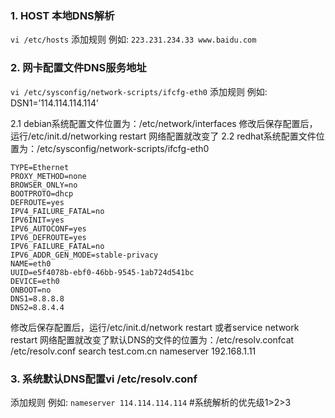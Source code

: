
### 1. HOST 本地DNS解析
`vi /etc/hosts`
添加规则 例如:
`223.231.234.33 www.baidu.com`
### 2. 网卡配置文件DNS服务地址
`vi /etc/sysconfig/network-scripts/ifcfg-eth0`
添加规则 例如:
DSN1=’114.114.114.114’

2.1 debian系统配置文件位置为：/etc/network/interfaces
修改后保存配置后，运行/etc/init.d/networking restart
网络配置就改变了
2.2 redhat系统配置文件位置为：/etc/sysconfig/network-scripts/ifcfg-eth0

```
TYPE=Ethernet
PROXY_METHOD=none
BROWSER_ONLY=no
BOOTPROTO=dhcp
DEFROUTE=yes
IPV4_FAILURE_FATAL=no
IPV6INIT=yes
IPV6_AUTOCONF=yes
IPV6_DEFROUTE=yes
IPV6_FAILURE_FATAL=no
IPV6_ADDR_GEN_MODE=stable-privacy
NAME=eth0
UUID=e5f4078b-ebf0-46bb-9545-1ab724d541bc
DEVICE=eth0
ONBOOT=no
DNS1=8.8.8.8
DNS2=8.8.4.4
```

修改后保存配置后，运行/etc/init.d/network restart
或者service network restart
网络配置就改变了默认DNS的文件的位置为：/etc/resolv.confcat /etc/resolv.conf
search test.com.cn
nameserver 192.168.1.11

### 3. 系统默认DNS配置vi /etc/resolv.conf
添加规则 例如:
`nameserver 114.114.114.114`
#系统解析的优先级1>2>3
